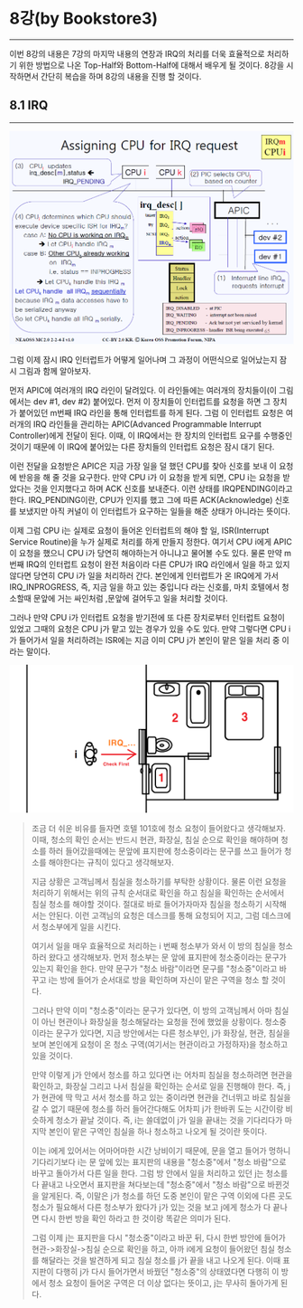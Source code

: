 # 8강\(by Bookstore3\)

---

이번 8강의 내용은 7강의 마지막 내용의 연장과 IRQ의 처리를 더욱 효율적으로 처리하기 위한 방법으로 나온 Top-Half와 Bottom-Half에 대해서 배우게 될 것이다. 8강을 시작하면서 간단히 복습을 하며 8강의 내용을 진행 할 것이다.

## 8.1 IRQ

---

![](/images/lk_0801.png)

그럼 이제 잠시 IRQ 인터럽트가 어떻게 일어나며 그 과정이 어떤식으로 일어났는지 잠시 그림과 함께 알아보자.

먼저 APIC에 여러개의 IRQ 라인이 달려있다. 이 라인들에는 여러개의 장치들이\(이 그림에서는 dev \#1, dev \#2\) 붙어있다. 먼저 이 장치들이 인터럽트를 요청을 하면 그 장치가 붙어있던 m번째 IRQ 라인을 통해 인터럽트를 하게 된다. 그럼 이 인터럽트 요청은 여러개의 IRQ 라인들을 관리하는 APIC\(Advanced Programmable Interrupt Controller\)에게 전달이 된다. 이때, 이 IRQ에서는 한 장치의 인터럽트 요구를 수행중인 것이기 때문에 이 IRQ에 붙어있는 다른 장치들의 인터럽트 요청은 잠시 대기 된다.

이런 전달을 요청받은 APIC은 지금 가장 일을 덜 했던 CPU를 찾아 신호를 보내 이 요청에 반응을 해 줄 것을 요구한다. 만약 CPU i가 이 요청을 받게 되면, CPU i는 요청을 받았다는 것을 인지했다고 하며 ACK 신호를 보내준다. 이런 상태를 IRQPENDING이라고 한다. IRQ\_PENDING이란, CPU가 인지를 했고 그에 따른 ACK\(Acknowledge\) 신호를 보냈지만 아직 커널이 이 인터럽트가 요구하는 일들을 해준 상태가 아니라는 뜻이다.

이제 그럼 CPU i는 실제로 요청이 들어온 인터럽트의 해야 할 일, ISR\(Interrupt Service Routine\)을 누가 실제로 처리를 하게 만들지 정한다. 여기서 CPU i에게 APIC이 요청을 했으니 CPU i가 당연히 해야하는거 아니냐고 물어볼 수도 있다. 물론 만약 m번째 IRQ의 인터럽트 요청이 완전 처음이라 다른 CPU가 IRQ 라인에서 일을 하고 있지 않다면 당연히 CPU i가 일을 처리하러 간다. 본인에게 인터럽트가 온 IRQ에게 가서 IRQ\_INPROGRESS, 즉, 지금 일을 하고 있는 중입니다 라는 신호를, 마치 호텔에서 청소할때 문앞에 거는 싸인처럼 ,문앞에 걸어두고 일을 처리할 것이다.

그러나 만약 CPU i가 인터럽트 요청을 받기전에 또 다른 장치로부터 인터럽트 요청이 있었고 그때의 요청은 CPU j가 맡고 있는 경우가 있을 수도 있다. 만약 그렇다면 CPU i가 들어가서 일을 처리하려는 ISR에는 지금 이미 CPU j가 본인이 맡은 일을 처리 중 이라는 말이다. 

![](/assets/lk_0802.png)

> 조금 더 쉬운 비유를 들자면 호텔 101호에 청소 요청이 들어왔다고 생각해보자. 이때, 청소의 확인 순서는 반드시 현관, 화장실, 침실 순으로 확인을 해야하며 청소를 하러 들어갔을때에는 문앞에 표지판에 청소중이라는 문구를 쓰고 들어가 청소를 해야한다는 규칙이 있다고 생각해보자.
>
> 지금 상황은 고객님께서 침실을 청소하기를 부탁한 상황이다. 물론 이런 요청을 처리하기 위해서는 위의 규칙 순서대로 확인을 하고 침실을 확인하는 순서에서 침실 청소를 해야할 것이다. 절대로 바로 들어가자마자 침실을 청소하기 시작해서는 안된다. 이런 고객님의 요청은 데스크를 통해 요청되어 지고, 그럼 데스크에서 청소부에게 일을 시킨다.
>
> 여기서 일을 매우 효율적으로 처리하는 i 번째 청소부가 와서 이 방의 침실을 청소하러 왔다고 생각해보자. 먼저 청소부는 문 앞에 표지판에 청소중이라는 문구가 있는지 확인을 한다. 만약 문구가 "청소 바람"이라면 문구를 "청소중"이라고 바꾸고 i는 방에 들어가 순서대로 방을 확인하며 자신이 맡은 구역을 청소 할 것이다.
>
> 그러나 만약 이미 "청소중"이라는 문구가 있다면, 이 방의 고객님께서 아마 침실이 아닌 현관이나 화장실을 청소해달라는 요청을 전에 했었을 상황이다. 청소중이라는 문구가 있다면, 지금 방안에서는 다른 청소부인, j가 화장실, 현관, 침실을 보며 본인에게 요청이 온 청소 구역\(여기서는 현관이라고 가정하자\)을 청소하고 있을 것이다.
>
> 만약 이렇게 j가 안에서 청소를 하고 있다면 i는 어차피 침실을 청소하려면 현관을 확인하고, 화장실 그리고 나서 침실을 확인하는 순서로 일을 진행해야 한다. 즉, j가 현관에 딱 막고 서서 청소를 하고 있는 중이라면 현관을 건너뛰고 바로 침실을 갈 수 없기 때문에 청소를 하러 들어간다해도 어차피 j가 한바퀴 도는 시간이랑 비슷하게 청소가 끝날 것이다. 즉, i는 쓸데없이 j가 일을 끝내는 것을 기다리다가 마지막 본인이 맡은 구역인 침실을 하나 청소하고 나오게 될 것이란 뜻이다.
>
> 이는 i에게 있어서는 어마어마한 시간 낭비이기 때문에, 문을 열고 들어가 멍하니 기다리기보다 i는 문 앞에 있는 표지판의 내용을 "청소중"에서 "청소 바람"으로 바꾸고 돌아가서 다른 일을 한다. 그럼 방 안에서 일을 처리하고 있던 j는 청소를 다 끝내고 나오면서 표지판을 쳐다보는데 "청소중"에서 "청소 바람"으로 바뀐것을 알게된다. 즉, 이말은 j가 청소를 하던 도중 본인이 맡은 구역 이외에 다른 곳도 청소가 필요해서 다른 청소부가 왔다가 j가 있는 것을 보고 j에게 청소가 다 끝나면 다시 한번 방을 확인 하라고 한 것이랑 똑같은 의미가 된다.
>
> 그럼 이제 j는 표지판을 다시 "청소중"이라고 바꾼 뒤, 다시 한번 방안에 들어가 현관-&gt;화장실-&gt;침실 순으로 확인을 하고, 아까 i에게 요청이 들어왔던 침실 청소를 해달라는 것을 발견하게 되고 침실 청소를 j가 끝을 내고 나오게 된다. 이때 표지판이 다행히 j가 다시 들어가면서 바꿨던 "청소중"의 상태였다면 다행히 이 방에서 청소 요청이 들어온 구역은 더 이상 없다는 뜻이고, j는 무사히 돌아가게 된다.




